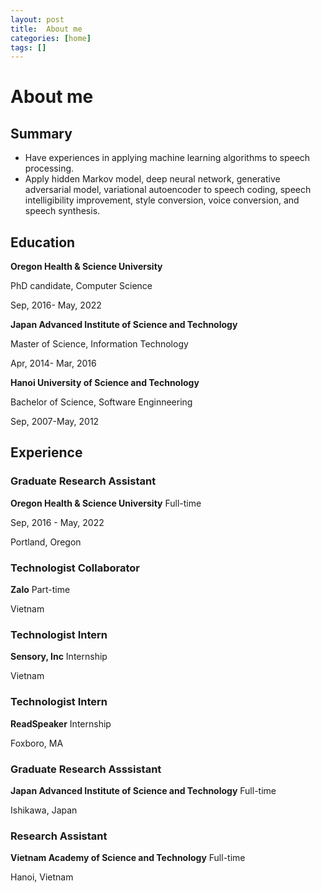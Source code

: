```yaml
---
layout: post
title:  About me
categories: [home]
tags: []
---
```

# About me

## Summary

- Have experiences in applying machine learning algorithms to speech processing. 
- Apply hidden Markov model, deep neural network, generative adversarial model, variational autoencoder to speech coding, speech intelligibility improvement, style conversion, voice conversion, and speech synthesis. 

## Education

**Oregon Health & Science University**

PhD candidate, Computer Science

Sep, 2016- May, 2022

**Japan Advanced Institute of Science and Technology**

Master of Science, Information Technology

Apr, 2014- Mar, 2016

**Hanoi University of Science and Technology**

Bachelor of Science, Software Enginneering

Sep, 2007-May, 2012

## Experience

### Graduate Research Assistant
**Oregon Health & Science University** Full-time

Sep, 2016 - May, 2022

Portland, Oregon

### Technologist Collaborator
**Zalo** Part-time

Vietnam

### Technologist Intern
**Sensory, Inc** Internship

Vietnam

### Technologist Intern
**ReadSpeaker** Internship

Foxboro, MA

### Graduate Research Asssistant
**Japan Advanced Institute of Science and Technology** Full-time

Ishikawa, Japan

### Research Assistant
**Vietnam Academy of Science and Technology** Full-time

Hanoi, Vietnam
